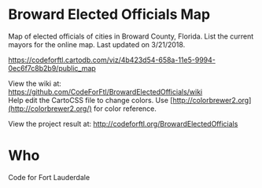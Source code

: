 # Broward Elected Officials Map

Map of elected officials of cities in Broward County, Florida. List the current mayors for the online map. Last updated on 3/21/2018.

https://codeforftl.cartodb.com/viz/4b423d54-658a-11e5-9994-0ec6f7c8b2b9/public_map

View the wiki at: https://github.com/CodeForFtl/BrowardElectedOfficials/wiki  
Help edit the CartoCSS file to change colors. Use [http://colorbrewer2.org](http://colorbrewer2.org/) for color reference.  

View the project result at: http://codeforftl.org/BrowardElectedOfficials  

# Who

Code for Fort Lauderdale
